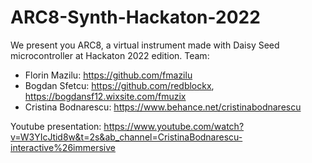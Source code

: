 # ARC8-Synth-Hackaton-2022

We present you ARC8, a virtual instrument made with Daisy Seed microcontroller at Hackaton 2022 edition.
Team: 
- Florin Mazilu: https://github.com/fmazilu
- Bogdan Sfetcu: https://github.com/redblockx, https://bogdansf12.wixsite.com/fmuzix
- Cristina Bodnarescu: https://www.behance.net/cristinabodnarescu

Youtube presentation: https://www.youtube.com/watch?v=W3YIcJtid8w&t=2s&ab_channel=CristinaBodnarescu-interactive%26immersive
